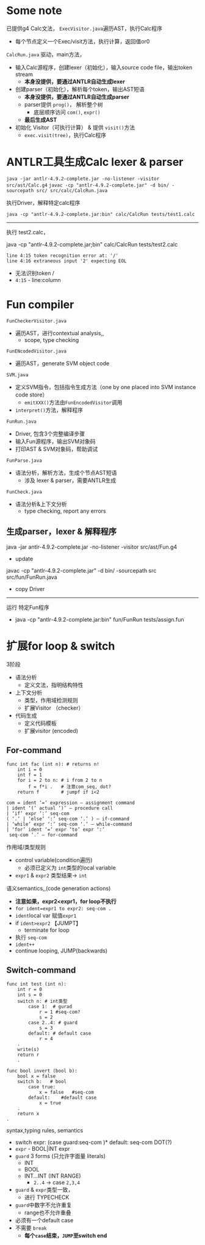 # Some note

已提供g4 Calc文法， `ExecVisitor.java`遍历AST，执行Calc程序

* 每个节点定义一个Exec/visit方法，执行计算，返回值or0

`CalcRun.java` 驱动，main方法，

* 输入Calc源程序，创建lexer（初始化），输入source code file，输出token stream
  * **本身没提供，要通过ANTLR自动生成lexer**
* 创建parser（初始化），解析每个token，输出AST短语
  * **本身没提供，要通过ANTLR自动生成parser**
  * parser提供 `prog()`， 解析整个树
    * 底层顺序访问 `com()`, `expr()`
  * **最后生成AST**
* 初始化 Visitor（可执行计算） & 提供 `visit()`方法
  * `exec.visit(tree)`，执行Calc程序

# ANTLR工具生成Calc lexer & parser

`java -jar antlr-4.9.2-complete.jar -no-listener -visitor src/ast/Calc.g4`
`javac -cp "antlr-4.9.2-complete.jar" -d bin/ -sourcepath src/ src/calc/CalcRun.java`

执行Driver，解释特定calc程序

`java -cp "antlr-4.9.2-complete.jar:bin" calc/CalcRun tests/test1.calc`

---

执行 test2.calc，

java -cp "antlr-4.9.2-complete.jar;bin" calc/CalcRun tests/test2.calc

```
line 4:15 token recognition error at: '/'
line 4:16 extraneous input '2' expecting EOL
```

* 无法识别token /
* `4:15` - line:column

# Fun compiler

`FunCheckerVisitor.java`

* 遍历AST，进行contextual analysis,,
  * scope, type checking

`FunENcodedVisitor.java`

* 遍历AST，generate SVM object code

`SVM.java`

* 定义SVM指令，包括指令生成方法（one by one placed into SVM instance code store）
  * `emitXXX()`方法由`FunEncodedVisitor`调用
* `interpret()`方法，解释程序

`FunRun.java`

* Driver, 包含3个完整编译步骤
* 输入Fun源程序，输出SVM对象码
* 打印AST & SVM对象码，帮助调试

`FunParse.java`

* 语法分析，解析方法，生成个节点AST短语
  * 涉及 lexer & parser，需要ANTLR生成

`FunCheck.java`

* 语法分析&上下文分析
  * type checking, report any errors

## 生成parser，lexer & 解释程序

java -jar antlr-4.9.2-complete.jar -no-listener -visitor src/ast/Fun.g4

* update

javac -cp "antlr-4.9.2-complete.jar" -d bin/ -sourcepath src src/fun/FunRun.java

* copy Driver

---

运行 特定Fun程序

* java -cp "antlr-4.9.2-complete.jar:bin" fun/FunRun tests/assign.fun

# 扩展for loop & switch

3阶段

* 语法分析
  * 定义文法，指明结构特性
* 上下文分析
  * 类型，作用域检测规则
  * 扩展Visitor （checker）
* 代码生成
  * 定义代码模板
  * 扩展visitor (encoded)

## For-command

```
func int fac (int n): # returns n!
    int i = 0
    int f = 1
    for i = 2 to n: # i from 2 to n
        f = f*i .   # 注意com_seq, dot?
    return f        # jumpf if i<2
```

```g4
com = ident ‘=’ expression – assignment command
| ident ‘(’ actual ‘)’ – procedure call
| ‘if’ expr ‘:’ seq-com
( ‘.’ | ‘else’ ‘:’ seq-com ‘.’ ) – if-command
| ‘while’ expr ‘:’ seq-com ‘.’ – while-command
| ‘for’ ident ‘=’ expr ‘to’ expr ‘:’
 seq-com ‘.’ – for-command
```

作用域/类型规则

* control variable(condition遍历)
  * 必须已定义为 `int`类型的local variable
* `expr1` & `expr2` 类型结果-> `int`

语义semantics,,(code generation actions)

* **注意如果，expr2<expr1，for loop不执行**
* `for ident=expr1 to expr2: seq-com .`
* `ident`local var 赋值`expr1`
* if `ident>expr2` 【JUMPT】
  * terminate for loop
* 执行 `seq-com`
* `ident++`
* continue looping, JUMP(backwards)

## Switch-command

```
func int test (int n):
    int r = 0
    int s = 0
    switch n: # int类型
        case 1:  # gurad
            r = 1 #seq-com?
            s = 2
        case 2..4: # guard
            s = 3
        default: # default case
            r = 4
    .
    write(s)
    return r
    .

```

```
func bool invert (bool b):
    bool x = false
    switch b:   # bool
        case true:
            x = false   #seq-com
        default:    #default case
            x = true
    .
    return x
.
```

syntax,typing rules, semantics

* switch expr: (case guard:seq-com )* default: seq-com DOT(?)
* `expr` - BOOL|INT expr
* `guard` 3 forms (只允许字面量 literals)
  * INT
  * BOOL
  * INT...INT (INT RANGE)
    * `2..4` -> case `2,3,4`
* `guard` & `expr`类型一致，
  * 进行 TYPECHECK
* `guard`中数字不允许重复
  * range也不允许重叠
* 必须有一个default case
* 不需要 `break`
  * **每个`case`结束，`JUMP`至switch end**

